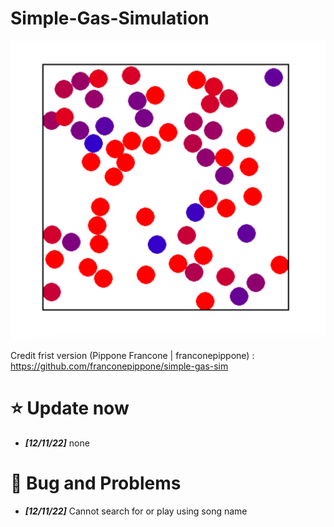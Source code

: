 # Simple-Gas-Simulation
![MAPPING](image/IdeaGas.png)

Credit frist version  (Pippone Francone | franconepippone) :  https://github.com/franconepippone/simple-gas-sim



# :star: Update now
-  ***[12/11/22]*** none
# :hankey: Bug and Problems
-  ***[12/11/22]*** Cannot search for or play using song name
